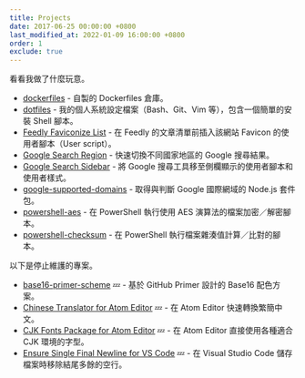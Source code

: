 ```yaml
---
title: Projects
date: 2017-06-25 00:00:00 +0800
last_modified_at: 2022-01-09 16:00:00 +0800
order: 1
exclude: true
---
```


看看我做了什麼玩意。

- [dockerfiles](https://github.com/jmlntw/dockerfiles) - 自製的 Dockerfiles 倉庫。
- [dotfiles](https://github.com/jmlntw/dotfiles) - 我的個人系統設定檔案（Bash、Git、Vim 等），包含一個簡單的安裝 Shell 腳本。
- [Feedly Faviconize List](https://github.com/jmlntw/feedly-faviconize-list) - 在 Feedly 的文章清單前插入該網站 Favicon 的使用者腳本（User script）。
- [Google Search Region](https://github.com/jmlntw/google-search-region) - 快速切換不同國家地區的 Google 搜尋結果。
- [Google Search Sidebar](https://github.com/jmlntw/google-search-sidebar) - 將 Google 搜尋工具移至側欄顯示的使用者腳本和使用者樣式。
- [google-supported-domains](https://github.com/jmlntw/google-supported-domains) - 取得與判斷 Google 國際網域的 Node.js 套件包。
- [powershell-aes](https://github.com/jmlntw/powershell-aes) - 在 PowerShell 執行使用 AES 演算法的檔案加密／解密腳本。
- [powershell-checksum](https://github.com/jmlntw/powershell-checksum) - 在 PowerShell 執行檔案雜湊值計算／比對的腳本。

以下是停止維護的專案。

- [base16-primer-scheme](https://github.com/jmlntw/base16-primer-scheme) 💤 - 基於 GitHub Primer 設計的 Base16 配色方案。
- [Chinese Translator for Atom Editor](https://github.com/jmlntw/atom-chinese-translator) 💤 - 在 Atom Editor 快速轉換繁簡中文。
- [CJK Fonts Package for Atom Editor](https://github.com/jmlntw/atom-fonts-cjk) 💤 - 在 Atom Editor 直接使用各種適合 CJK 環境的字型。
- [Ensure Single Final Newline for VS Code](https://github.com/jmlntw/vscode-ensure-single-final-newline) 💤 - 在 Visual Studio Code 儲存檔案時移除結尾多餘的空行。
